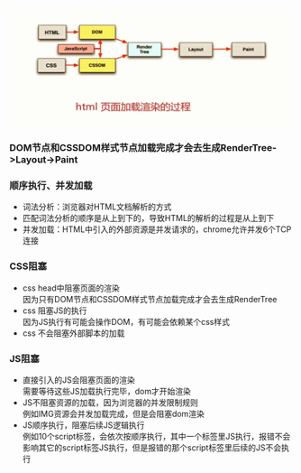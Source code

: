 ![start-render](./images/f923f0e9e2bc821961fe5ac27b5e4e90_1219x509.png "start-render")
### DOM节点和CSSDOM样式节点加载完成才会去生成RenderTree->Layout->Paint
### 顺序执行、并发加载
- 词法分析：浏览器对HTML文档解析的方式
- 匹配词法分析的顺序是从上到下的，导致HTML的解析的过程是从上到下
- 并发加载：HTML中引入的外部资源是并发请求的，chrome允许并发6个TCP连接
### CSS阻塞
- css head中阻塞页面的渲染<br>
    因为只有DOM节点和CSSDOM样式节点加载完成才会去生成RenderTree
- css 阻塞JS的执行<br>
    因为JS执行有可能会操作DOM，有可能会依赖某个css样式
- css 不会阻塞外部脚本的加载
### JS阻塞
- 直接引入的JS会阻塞页面的渲染<br>
需要等待这些JS加载执行完毕，dom才开始渲染
- JS不阻塞资源的加载，因为浏览器的并发限制规则<br>
例如IMG资源会并发加载完成，但是会阻塞dom渲染
- JS顺序执行，阻塞后续JS逻辑执行<br>
例如10个script标签，会依次按顺序执行，其中一个标签里JS执行，报错不会影响其它的script标签JS执行，但是报错的那个script标签里后续的JS不会执行